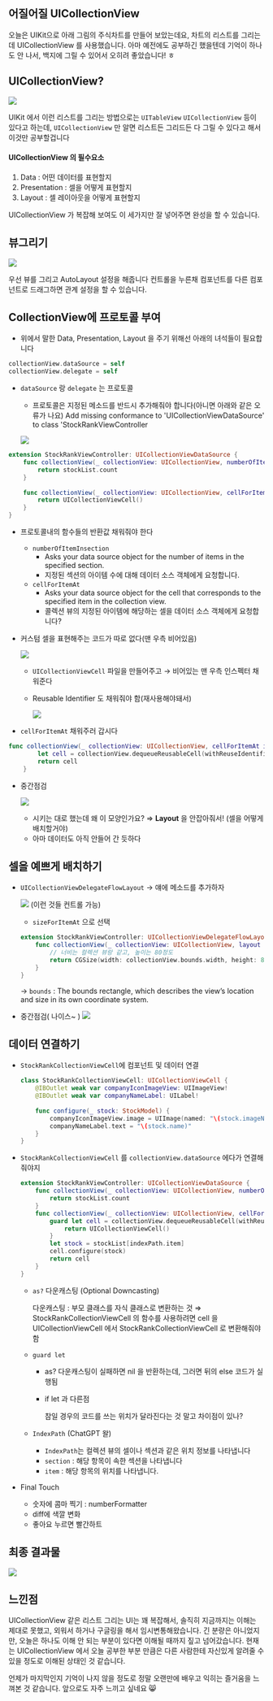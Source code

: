 ﻿##  어질어질 UICollectionView
오늘은 UIKit으로 아래 그림의 주식차트를 만들어 보았는데요, 차트의 리스트를 그리는데 UICollectionView 를 사용했습니다. 아마 예전에도 공부하긴 했을텐데 기억이 하나도 안 나서, 백지에 그릴 수 있어서 오히려 좋았습니다! ㅎ

## UICollectionView?
![](https://velog.velcdn.com/images/slowsteadybrown/post/f2519e51-c9e6-4b1d-a5b0-755702f99a75/image.png)

UIKit 에서 이런 리스트를 그리는 방법으로는 
`UITableView` `UICollectionView` 등이 있다고 하는데,
`UICollectionView` 만 알면 리스트든 그리드든 다 그릴 수 있다고 해서 
이것만 공부할겁니다

#### UICollectionView 의 필수요소

1. Data : 어떤 데이터를 표현할지
2. Presentation : 셀을 어떻게 표현할지
3. Layout : 셀 레이아웃을 어떻게 표현할지

UICollectionView 가 복잡해 보여도 이 세가지만 잘 넣어주면 완성을 할 수 있습니다.


## 뷰그리기
![](https://velog.velcdn.com/images/slowsteadybrown/post/664d56b2-7420-43c4-856c-d3d30d04fbc0/image.png)

우선 뷰를 그리고 AutoLayout 설정을 해줍니다
컨트롤을 누른채 컴포넌트를 다른 컴포넌트로 드래그하면 관계 설정을 할 수 있습니다.


## CollectionView에 프로토콜 부여

- 위에서 말한 Data, Presentation, Layout 을 주기 위해선 아래의 녀석들이 필요합니다
```swift
collectionView.dataSource = self
collectionView.delegate = self
```

- `dataSource` 랑 `delegate` 는 프로토콜
    - 프로토콜은 지정된 메소드를 반드시 추가해줘야 합니다(아니면 아래와 같은 오류가 나요)
    Add missing conformance to 'UICollectionViewDataSource' to class 'StockRankViewController
     
    ![](https://velog.velcdn.com/images/slowsteadybrown/post/08da53fb-e539-40cb-b14d-bc820cbdf179/image.png)

```swift
extension StockRankViewController: UICollectionViewDataSource {
    func collectionView(_ collectionView: UICollectionView, numberOfItemsInSection section: Int) -> Int {
        return stockList.count
    }
    
    func collectionView(_ collectionView: UICollectionView, cellForItemAt indexPath: IndexPath) -> UICollectionViewCell {
        return UICollectionViewCell()
    }
}
```
- 프로토콜내의 함수들의 반환값 채워줘야 한다
    - `numberOfItemInsection`
        - Asks your data source object for the number of items in the specified section.
        - 지정된 섹션의 아이템 수에 대해 데이터 소스 객체에게 요청합니다.
    - `cellForItemAt`
        - Asks your data source object for the cell that corresponds to the specified item in the collection view.
        - 콜렉션 뷰의 지정된 아이템에 해당하는 셀을 데이터 소스 객체에게 요청합니다?
       
  
        
- 커스텀 셀을 표현해주는 코드가 따로 없다(맨 우측 비어있음)
    
    ![](https://velog.velcdn.com/images/slowsteadybrown/post/75ecec3e-6cb2-49e4-8999-ab70faa7cff1/image.png)

    
    - `UICollectionViewCell` 파일을 만들어주고 → 비어있는 맨 우측 인스펙터 채워준다
    - Reusable Identifier 도 채워줘야 함(재사용해야돼서)
        
       ![](https://velog.velcdn.com/images/slowsteadybrown/post/06c39a63-abf8-4d2a-ad58-f574a609724d/image.png)

- `cellForItemAt` 채워주러 갑시다
```swift
func collectionView(_ collectionView: UICollectionView, cellForItemAt indexPath: IndexPath) -> UICollectionViewCell {
        let cell = collectionView.dequeueReusableCell(withReuseIdentifier: "StockRankCollectionViewCell", for: indexPath)
        return cell
    }
```

- 중간점검
    
    ![](https://velog.velcdn.com/images/slowsteadybrown/post/1afe19b4-5a6c-4855-869b-caacb2fb4d45/image.png)

    
    - 시키는 대로 했는데 왜 이 모양인가요? 
    ⇒ **Layout** 을 안잡아줘서! (셀을 어떻게 배치할거야)
    - 아마 데이터도 아직 안들어 간 듯하다
    

## 셀을 예쁘게 배치하기

- `UICollectionViewDelegateFlowLayout` → 얘에 메소드를 추가하자
    
    ![](https://velog.velcdn.com/images/slowsteadybrown/post/e5acb4e8-6f12-4c24-ad09-e4955ab0d8c1/image.png)
    (이런 것들 컨트롤 가능)
    
    - `sizeForItemAt` 으로 선택
    
    ```swift
    extension StockRankViewController: UICollectionViewDelegateFlowLayout {
        func collectionView(_ collectionView: UICollectionView, layout collectionViewLayout: UICollectionViewLayout, sizeForItemAt indexPath: IndexPath) -> CGSize {
            // 너비는 컬렉션 뷰랑 같고, 높이는 80정도
            return CGSize(width: collectionView.bounds.width, height: 80)
        }
    }
    ```
    
    → `bounds` : The bounds rectangle, which describes the view’s location and size in its own coordinate system.
    
- 중간점검( 나이스~ )
![](https://velog.velcdn.com/images/slowsteadybrown/post/d463fcb7-464b-4a0a-884c-1a2b55bb2878/image.png)


## 데이터 연결하기

- `StockRankCollectionViewCell`에 컴포넌트 및 데이터 연결
    
    ```swift
    class StockRankCollectionViewCell: UICollectionViewCell {
        @IBOutlet weak var companyIconImageView: UIImageView!
        @IBOutlet weak var companyNameLabel: UILabel!
        
        func configure(_ stock: StockModel) {
            companyIconImageView.image = UIImage(named: "\(stock.imageName)")
            companyNameLabel.text = "\(stock.name)"
        }
    }
    ```
    

- `StockRankCollectionViewCell` 를 `collectionView.dataSource` 에다가 연결해줘야지
    
    ```swift
    extension StockRankViewController: UICollectionViewDataSource {
        func collectionView(_ collectionView: UICollectionView, numberOfItemsInSection section: Int) -> Int {
            return stockList.count
        }
        func collectionView(_ collectionView: UICollectionView, cellForItemAt indexPath: IndexPath) -> UICollectionViewCell {
            guard let cell = collectionView.dequeueReusableCell(withReuseIdentifier: "StockRankCollectionViewCell", for: indexPath) as? StockRankCollectionViewCell else {
                return UICollectionViewCell()
            }
            let stock = stockList[indexPath.item]
            cell.configure(stock)
            return cell
        }
    }
    ```
    
    - `as?` 다운캐스팅 (Optional Downcasting)
        
        다운캐스팅 : 부모 클래스를 자식 클래스로 변환하는 것 ⇒ StockRankCollectionViewCell 의 함수를 사용하려면 cell 을 UICollectionViewCell 에서 StockRankCollectionViewCell 로 변환해줘야함
        
    - `guard let`
        - as? 다운캐스팅이 실패하면 nil 을 반환하는데, 그러면 뒤의 else 코드가 실행됨
        - if let 과 다른점
            
            참일 경우의 코드를 쓰는 위치가 달라진다는 것 말고 차이점이 있나?
            
    - `IndexPath` (ChatGPT 왈)
        - `IndexPath`는 컬렉션 뷰의 셀이나 섹션과 같은 위치 정보를 나타냅니다
        - `section` : 해당 항목이 속한 섹션을 나타냅니다
        - `item` : 해당 항목의 위치를 나타냅니다.

- Final Touch
    - 숫자에 콤마 찍기 : numberFormatter
    - diff에 색깔 변화
    - 좋아요 누르면 빨간하트
   

## 최종 결과물
![](https://velog.velcdn.com/images/slowsteadybrown/post/9d06e0d7-a3d8-4cf0-9ceb-fea143d47d24/image.png)


## 느낀점

UICollectionView 같은 리스트 그리는 UI는 꽤 복잡해서, 솔직히 지금까지는 이해는 제대로 못했고, 외워서 하거나 구글링을 해서 임시변통해왔습니다.
긴 분량은 아니었지만, 오늘은 하나도 이해 안 되는 부분이 있다면 이해될 때까지 짚고 넘어갔습니다.
현재는 UICollectionView 에서 오늘 공부한 부분 만큼은 다른 사람한테 자신있게 알려줄 수 있을 정도로 이해된 상태인 것 같습니다.

언제가 마지막인지 기억이 나지 않을 정도로 정말 오랜만에 배우고 익히는 즐거움을 느껴본 것 같습니다. 앞으로도 자주 느끼고 싶네요 😸


